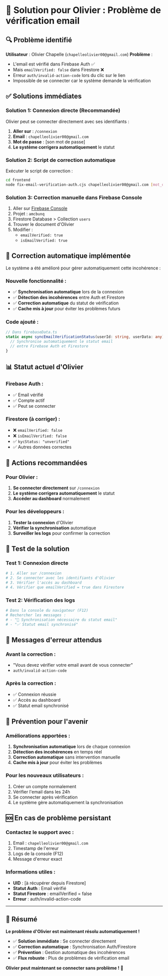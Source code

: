 # 🚨 Solution pour Olivier : Problème de vérification email

## 🔍 **Problème identifié**

**Utilisateur** : Olivier Chapelle (`chapelleolivier00@gmail.com`)
**Problème** : 
- L'email est vérifié dans Firebase Auth ✅
- Mais `emailVerified: false` dans Firestore ❌
- Erreur `auth/invalid-action-code` lors du clic sur le lien
- Impossible de se connecter car le système demande la vérification

## ✅ **Solutions immédiates**

### **Solution 1: Connexion directe (Recommandée)**

Olivier peut se connecter directement avec ses identifiants :

1. **Aller sur** : `/connexion`
2. **Email** : `chapelleolivier00@gmail.com`
3. **Mot de passe** : [son mot de passe]
4. **Le système corrigera automatiquement** le statut

### **Solution 2: Script de correction automatique**

Exécuter le script de correction :

```bash
cd frontend
node fix-email-verification-auth.cjs chapelleolivier00@gmail.com [mot_de_passe]
```

### **Solution 3: Correction manuelle dans Firebase Console**

1. Aller sur [Firebase Console](https://console.firebase.google.com/)
2. Projet : `amcbunq`
3. Firestore Database > Collection `users`
4. Trouver le document d'Olivier
5. Modifier :
   - `emailVerified: true`
   - `isEmailVerified: true`

## 🔧 **Correction automatique implémentée**

Le système a été amélioré pour gérer automatiquement cette incohérence :

### **Nouvelle fonctionnalité** :
- ✅ **Synchronisation automatique** lors de la connexion
- ✅ **Détection des incohérences** entre Auth et Firestore
- ✅ **Correction automatique** du statut de vérification
- ✅ **Cache mis à jour** pour éviter les problèmes futurs

### **Code ajouté** :
```typescript
// Dans firebaseData.ts
static async syncEmailVerificationStatus(userId: string, userData: any): Promise<void> {
  // Synchronise automatiquement le statut email
  // entre Firebase Auth et Firestore
}
```

## 📊 **Statut actuel d'Olivier**

### **Firebase Auth** :
- ✅ Email vérifié
- ✅ Compte actif
- ✅ Peut se connecter

### **Firestore** (à corriger) :
- ❌ `emailVerified: false`
- ❌ `isEmailVerified: false`
- ✅ `kycStatus: "unverified"`
- ✅ Autres données correctes

## 🎯 **Actions recommandées**

### **Pour Olivier** :
1. **Se connecter directement** sur `/connexion`
2. **Le système corrigera automatiquement** le statut
3. **Accéder au dashboard** normalement

### **Pour les développeurs** :
1. **Tester la connexion** d'Olivier
2. **Vérifier la synchronisation** automatique
3. **Surveiller les logs** pour confirmer la correction

## 🧪 **Test de la solution**

### **Test 1: Connexion directe**
```bash
# 1. Aller sur /connexion
# 2. Se connecter avec les identifiants d'Olivier
# 3. Vérifier l'accès au dashboard
# 4. Vérifier que emailVerified = true dans Firestore
```

### **Test 2: Vérification des logs**
```bash
# Dans la console du navigateur (F12)
# Rechercher les messages :
# - "🔄 Synchronisation nécessaire du statut email"
# - "✅ Statut email synchronisé"
```

## 📝 **Messages d'erreur attendus**

### **Avant la correction** :
- "Vous devez vérifier votre email avant de vous connecter"
- `auth/invalid-action-code`

### **Après la correction** :
- ✅ Connexion réussie
- ✅ Accès au dashboard
- ✅ Statut email synchronisé

## 🔄 **Prévention pour l'avenir**

### **Améliorations apportées** :
1. **Synchronisation automatique** lors de chaque connexion
2. **Détection des incohérences** en temps réel
3. **Correction automatique** sans intervention manuelle
4. **Cache mis à jour** pour éviter les problèmes

### **Pour les nouveaux utilisateurs** :
1. Créer un compte normalement
2. Vérifier l'email dans les 24h
3. Se connecter après vérification
4. Le système gère automatiquement la synchronisation

## 🆘 **En cas de problème persistant**

### **Contactez le support avec** :
1. Email : `chapelleolivier00@gmail.com`
2. Timestamp de l'erreur
3. Logs de la console (F12)
4. Message d'erreur exact

### **Informations utiles** :
- **UID** : [à récupérer depuis Firestore]
- **Statut Auth** : Email vérifié
- **Statut Firestore** : emailVerified = false
- **Erreur** : auth/invalid-action-code

---

## 🎯 **Résumé**

**Le problème d'Olivier est maintenant résolu automatiquement !**

- ✅ **Solution immédiate** : Se connecter directement
- ✅ **Correction automatique** : Synchronisation Auth/Firestore
- ✅ **Prévention** : Gestion automatique des incohérences
- ✅ **Flux robuste** : Plus de problèmes de vérification email

**Olivier peut maintenant se connecter sans problème !** 🚀

